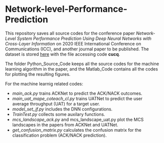 # Network-level-Performance-Prediction

This repository saves all source codes for the conference paper *Network-Level System Performance Prediction Using Deep Neural Networks with Cross-Layer Information* on 2020 IEEE International Conference on Communications (ICC), and another journal paper to be published. The dataset is stored [here](https://pan.baidu.com/s/1SeVaT4e0YPyx6rVbrHjNJg) with the file accessing code **cucq**.

The folder Python_Source_Code keeps all the source codes for the machine learning algorithm in the paper, and the Matlab_Code contains all the codes for plotting the resulting figures.

For the machine learnig related codes:
- *main_ack.py* trains ACKNet to predict the ACK/NACK outcomes.
- *main_uat_mape_coteach_cl.py* trains UATNet to predict the user average throughput (UAT) for a target user.
- *model_set_jf.py* includes the DNN configurations.
- *TrainTest.py* collects some auxilary functions.
- *mcs_landscape_ack.py* and mcs_landscape_uat.py plot the MCS landscapes in the papers from ACKNet and UATNet.
- *get_confusion_matrix.py* calculates the confusion matrix for the classification problem (ACK/NACK prediction).
